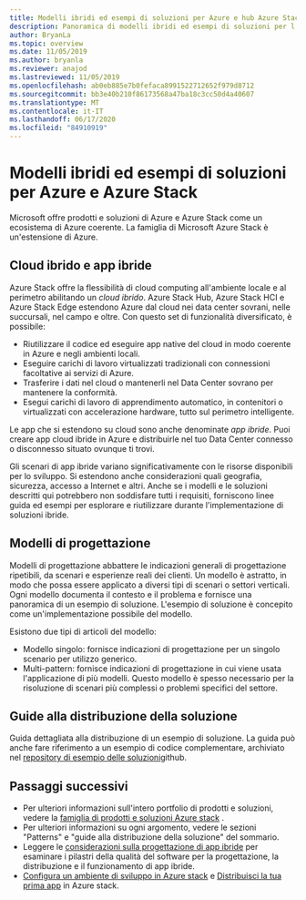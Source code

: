 ```yaml
---
title: Modelli ibridi ed esempi di soluzioni per Azure e hub Azure Stack
description: Panoramica di modelli ibridi ed esempi di soluzioni per l'apprendimento e la creazione di soluzioni ibride in Azure e Azure Stack Hub.
author: BryanLa
ms.topic: overview
ms.date: 11/05/2019
ms.author: bryanla
ms.reviewer: anajod
ms.lastreviewed: 11/05/2019
ms.openlocfilehash: ab0eb885e7b0fefaca8991522712652f979d8712
ms.sourcegitcommit: bb3e40b210f86173568a47ba18c3cc50d4a40607
ms.translationtype: MT
ms.contentlocale: it-IT
ms.lasthandoff: 06/17/2020
ms.locfileid: "84910919"
---
```

# <a name="hybrid-patterns-and-solution-examples-for-azure-and-azure-stack"></a>Modelli ibridi ed esempi di soluzioni per Azure e Azure Stack

Microsoft offre prodotti e soluzioni di Azure e Azure Stack come un ecosistema di Azure coerente. La famiglia di Microsoft Azure Stack è un'estensione di Azure.

## <a name="the-hybrid-cloud-and-hybrid-apps"></a>Cloud ibrido e app ibride

Azure Stack offre la flessibilità di cloud computing all'ambiente locale e al perimetro abilitando un *cloud ibrido*. Azure Stack Hub, Azure Stack HCI e Azure Stack Edge estendono Azure dal cloud nei data center sovrani, nelle succursali, nel campo e oltre. Con questo set di funzionalità diversificato, è possibile:

- Riutilizzare il codice ed eseguire app native del cloud in modo coerente in Azure e negli ambienti locali.
- Eseguire carichi di lavoro virtualizzati tradizionali con connessioni facoltative ai servizi di Azure.
- Trasferire i dati nel cloud o mantenerli nel Data Center sovrano per mantenere la conformità.
- Esegui carichi di lavoro di apprendimento automatico, in contenitori o virtualizzati con accelerazione hardware, tutto sul perimetro intelligente.

Le app che si estendono su cloud sono anche denominate *app ibride*. Puoi creare app cloud ibride in Azure e distribuirle nel tuo Data Center connesso o disconnesso situato ovunque ti trovi.

Gli scenari di app ibride variano significativamente con le risorse disponibili per lo sviluppo. Si estendono anche considerazioni quali geografia, sicurezza, accesso a Internet e altri. Anche se i modelli e le soluzioni descritti qui potrebbero non soddisfare tutti i requisiti, forniscono linee guida ed esempi per esplorare e riutilizzare durante l'implementazione di soluzioni ibride.

## <a name="design-patterns"></a>Modelli di progettazione

Modelli di progettazione abbattere le indicazioni generali di progettazione ripetibili, da scenari e esperienze reali dei clienti. Un modello è astratto, in modo che possa essere applicato a diversi tipi di scenari o settori verticali. Ogni modello documenta il contesto e il problema e fornisce una panoramica di un esempio di soluzione. L'esempio di soluzione è concepito come un'implementazione possibile del modello.

Esistono due tipi di articoli del modello:

- Modello singolo: fornisce indicazioni di progettazione per un singolo scenario per utilizzo generico.
- Multi-pattern: fornisce indicazioni di progettazione in cui viene usata l'applicazione di più modelli. Questo modello è spesso necessario per la risoluzione di scenari più complessi o problemi specifici del settore.

## <a name="solution-deployment-guides"></a>Guide alla distribuzione della soluzione

Guida dettagliata alla distribuzione di un esempio di soluzione. La guida può anche fare riferimento a un esempio di codice complementare, archiviato nel [repository di esempio delle soluzioni](https://github.com/Azure-Samples/azure-intelligent-edge-patterns)github.

## <a name="next-steps"></a>Passaggi successivi

- Per ulteriori informazioni sull'intero portfolio di prodotti e soluzioni, vedere la [famiglia di prodotti e soluzioni Azure stack](/azure-stack) .
- Per ulteriori informazioni su ogni argomento, vedere le sezioni "Patterns" e "guide alla distribuzione della soluzione" del sommario.
- Leggere le [considerazioni sulla progettazione di app ibride](overview-app-design-considerations.md) per esaminare i pilastri della qualità del software per la progettazione, la distribuzione e il funzionamento di app ibride.
- [Configura un ambiente di sviluppo in Azure stack](/azure-stack/user/azure-stack-dev-start.md) e [Distribuisci la tua prima app](/azure-stack/user/azure-stack-dev-start-deploy-app.md) in Azure stack.
